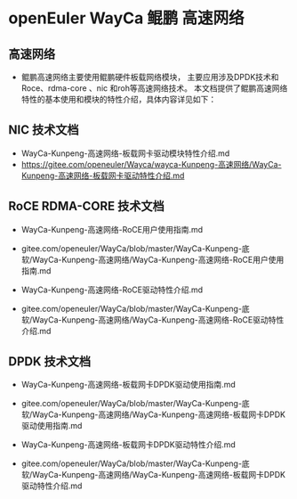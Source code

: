 
# openEuler WayCa 鲲鹏 高速网络

## 高速网络

- 鲲鹏高速网络主要使用鲲鹏硬件板载网络模块， 主要应用涉及DPDK技术和Roce、rdma-core 、nic 和roh等高速网络技术。
本文档提供了鲲鹏高速网络特性的基本使用和模块的特性介绍，具体内容详见如下：
## NIC 技术文档

- WayCa-Kunpeng-高速网络-板载网卡驱动模块特性介绍.md
- https://gitee.com/openeuler/Wayca/wayca-Kunpeng-高速网络/WayCa-Kunpeng-高速网络-板载网卡驱动特性介绍.md

## RoCE RDMA-CORE 技术文档

- WayCa-Kunpeng-高速网络-RoCE用户使用指南.md
- gitee.com/openeuler/WayCa/blob/master/WayCa-Kunpeng-底软/WayCa-Kunpeng-高速网络/WayCa-Kunpeng-高速网络-RoCE用户使用指南.md

- WayCa-Kunpeng-高速网络-RoCE驱动特性介绍.md
- gitee.com/openeuler/WayCa/blob/master/WayCa-Kunpeng-底软/WayCa-Kunpeng-高速网络/WayCa-Kunpeng-高速网络-RoCE驱动特性介绍.md

## DPDK 技术文档
- WayCa-Kunpeng-高速网络-板载网卡DPDK驱动使用指南.md
- gitee.com/openeuler/WayCa/blob/master/WayCa-Kunpeng-底软/WayCa-Kunpeng-高速网络/WayCa-Kunpeng-高速网络-板载网卡DPDK驱动使用指南.md

- WayCa-Kunpeng-高速网络-板载网卡DPDK驱动特性介绍.md
- gitee.com/openeuler/WayCa/blob/master/WayCa-Kunpeng-底软/WayCa-Kunpeng-高速网络/WayCa-Kunpeng-高速网络-板载网卡DPDK驱动特性介绍.md

